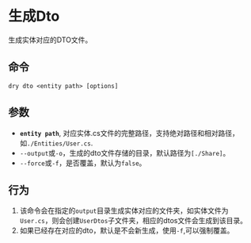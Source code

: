 # 生成Dto

生成实体对应的DTO文件。

## 命令

`dry dto <entity path> [options]`

## 参数

- **`entity path`**, 对应实体.cs文件的完整路径，支持绝对路径和相对路径，如`./Entities/User.cs`.
- `--output`或`-o`，生成的dto文件存储的目录，默认路径为`[./Share]`。
- `--force`或`-f`，是否覆盖，默认为`false`。

## 行为

1. 该命令会在指定的`output`目录生成实体对应的文件夹，如实体文件为`User.cs`，则会创建`UserDtos`子文件夹，相应的dtos文件会生成到该目录。
2. 如果已经存在对应的dto，默认是不会新生成，使用`-f`,可以强制覆盖。
